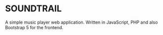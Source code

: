 # SOUNDTRAIL
A simple music player web application.
Written in JavaScript, PHP and also Bootstrap 5 for the frontend.
